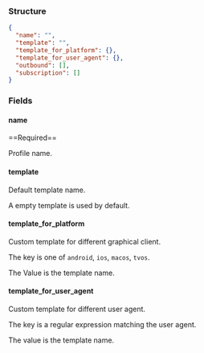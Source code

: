 ### Structure

```json
{
  "name": "",
  "template": "",
  "template_for_platform": {},
  "template_for_user_agent": {},
  "outbound": [],
  "subscription": []
}
```

### Fields

#### name

==Required==

Profile name.

#### template

Default template name.

A empty template is used by default.

#### template_for_platform

Custom template for different graphical client.

The key is one of `android`, `ios`, `macos`, `tvos`.

The Value is the template name.

#### template_for_user_agent

Custom template for different user agent.

The key is a regular expression matching the user agent.

The value is the template name.
